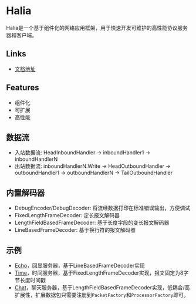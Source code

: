 # Halia

Halia是一个基于组件化的网络应用框架，用于快速开发可维护的高性能协议服务器和客户端。

## Links
+ [文档地址](https://halia-group.github.io/halia/)

## Features

+ 组件化
+ 可扩展
+ 高性能

## 数据流

+ 入站数据流: HeadInboundHandler -> inboundHandler1 -> inboundHandlerN
+ 出站数据流: inboundHandlerN.Write -> HeadOutboundHandler -> outboundHandler1 -> outboundHandlerN -> TailOutboundHandler

## 内置解码器

+ DebugEncoder/DebugDecoder: 将流经数据打印在标准错误输出，方便调试
+ FixedLengthFrameDecoder: 定长报文解码器
+ LengthFieldBasedFrameDecoder: 基于长度字段的变长报文解码器
+ LineBasedFrameDecoder: 基于换行符的报文解码器

## 示例

+ [Echo](examples/echo)，回显服务器，基于LineBasedFrameDecoder实现
+ [Time](examples/time)，时间服务器，基于FixedLengthFrameDecoder实现，报文固定为8字节长度时间戳
+ [Chat](https://github.com/halia-group/halia-chat)，聊天服务器，基于LengthFieldBasedFrameDecoder实现，低耦合/高扩展性，扩展数据包只需要注册到`PacketFactory`和`ProcessorFactory`即可。
